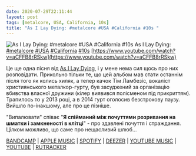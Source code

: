 ```yaml
---
date: 2020-07-29T22:11:44
layout: post
tags: [metalcore, USA, California, 10s]
title: "As I Lay Dying: #metalcore #USA #California #10s "
---
```

![As I Lay Dying: #metalcore #USA #California #10s ](https://i.ytimg.com/vi/aCFFB8rRSkw/maxresdefault.jpg)
As I Lay Dying: [#metalcore](/tags/#metalcore) [#USA](/tags/#USA) [#California](/tags/#California) [#10s](/tags/#10s) [https://www.youtube.com/watch?v=aCFFB8rRSkw](https://www.youtube.com/watch?v=aCFFB8rRSkw)

Це ще одна пісня від [As I Lay Dying](/2020-04-20-as-i-lay-dying--metalcore-usa-california-10s-), і у мене нема сил щось про них розповідати. Прикольно тільки те, що цей альбом мав стати останнім після того як колись хиляк, а тепер качок Тім Ламбезіс, вокаліст християнського металкор-гурту, був засуджений за організацію вбивства власної дружини (кілер виявився полісменом під прикриттям). Трапилось то у 2013 році, а в 2014 гурт оголосив безстрокову паузу. Вийшло по-інакшому, але про це пізніше.

&quot;Випалювати&quot; співає &quot;__Я спійманий між почуттями розривання на шматки і замкненості в клітці__&quot; - про здавлені почуття і страждання. Цілком можливо, що саме про нещасливий шлюб...

[BANDCAMP](https://asilaydying.bandcamp.com/album/awakened) \| [APPLE MUSIC](https://music.apple.com/tr/album/awakened/551761012) \| [SPOTIFY](https://open.spotify.com/album/4rZ7e2c5r2B1SK9fpKSDAZ) \| [DEEZER](https://www.deezer.com/ru/album/7175400?app_id=100023) \| [YOUTUBE MUSIC](https://music.youtube.com/playlist?list=OLAK5uy_mXuxyl25q6nKGVPkZPEr-rA3BCRepB4ec) \| [YOUTUBE](https://www.youtube.com/playlist?list=OLAK5uy_mWfsEKFc-dvJMXjLdLpQ6eIoXwcsem3sw) \| [RUTRACKER](https://rutracker.org/forum/viewtopic.php?t=4214731)